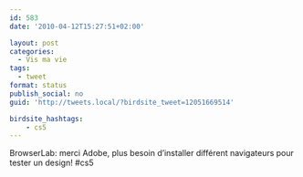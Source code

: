 ```yaml
---
id: 583
date: '2010-04-12T15:27:51+02:00'

layout: post
categories:
  - Vis ma vie
tags:
  - tweet
format: status
publish_social: no
guid: 'http://tweets.local/?birdsite_tweet=12051669514'

birdsite_hashtags:
    - cs5
---
```


BrowserLab: merci Adobe, plus besoin d’installer différent navigateurs pour tester un design! #cs5